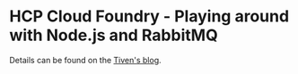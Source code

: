 # HCP Cloud Foundry - Playing around with Node.js and RabbitMQ

Details can be found on the [Tiven's blog](http://tiven.wang/articles/nodejs-with-rabbitmq-on-hcp-cloud-foundry/).